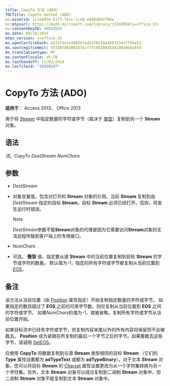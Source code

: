 ```yaml
---
title: CopyTo 方法 (ADO)
TOCTitle: CopyTo method (ADO)
ms:assetid: 1c1ab950-51f7-7ecc-ccd8-e689db02f06a
ms:mtpsurl: https://msdn.microsoft.com/library/JJ248958(v=office.15)
ms:contentKeyID: 48543558
ms.date: 09/18/2015
mtps_version: v=office.15
ms.openlocfilehash: a17e74e1e3483b7ad2a70c5444503234cff5be12
ms.sourcegitcommit: d7248f803002b31cf7fc561b03530199a9b0a8fd
ms.translationtype: MT
ms.contentlocale: zh-CN
ms.lasthandoff: 11/02/2018
ms.locfileid: "25920247"
---
```

# <a name="copyto-method-ado"></a>CopyTo 方法 (ADO)


**适用于**： Access 2013、 Office 2013


用于将 [Stream](type-property-ado-stream.md) 中指定数量的字符或字节（取决于 [类型](stream-object-ado.md)）复制到另一个 **Stream** 对象。

## <a name="syntax"></a>语法

*流*。CopyTo *DestStream* *NumChars*

## <a name="parameters"></a>参数

  - *DestStream*

  - 对象变量值，包含对打开的 **Stream** 对象的引用。当前 **Stream** 复制到由 *DestStream* 指定的目标 **Stream**。目标 **Stream** 必须已经打开。否则，将发生运行时错误。

   

    > [!NOTE]
    > *DestStream*参数不能**Stream**对象的代理是因为它需要访问**Stream**对象的无法远程传输到客户端上的专用接口。

  - *NumChars*

  - 可选。 **整型** 值，指定要从源 **Stream** 中的当前位置复制到目标 **Stream** 的字节或字符的数量。 默认值为-1，指定的所有字符或字节都复制从当前位置到[EOS](eos-property-ado.md)。

## <a name="remarks"></a>备注

该方法从当前位置（由 [Position](position-property-ado.md) 属性指定）开始复制指定数量的字符或字节。 如果指定的数目超过了 **EOS** 之前的可用字节数，则仅复制从当前位置到 **EOS** 之间的字符或字节。 如果*NumChars*的值为-1，或被省略，复制所有字符或字节从当前位置开始。

如果目标流中已经有字符或字节，则复制内容末尾以外的所有内容将保留而不会被截去。 **Position** 成为紧跟在所复制的最后一个字节之后的字节。如果要截去这些字节，请调用 [SetEOS](seteos-method-ado.md)。

应使用 **CopyTo** 将数据复制到与源 **Stream** 类型相同的目标 **Stream** （它们的 **Type** 属性设置都为 **adTypeText** 或都为 **adTypeBinary**）。对于文本 **Stream** 对象，您可以将目标 **Stream** 的 [Charset](charset-property-ado.md) 属性设置更改为从一个字符集转换为另一个字符集。另外，文本 **Stream** 对象可以成功复制到二进制 **Stream** 对象中，但二进制 **Stream** 对象不能复制到文本 **Stream** 对象中。

